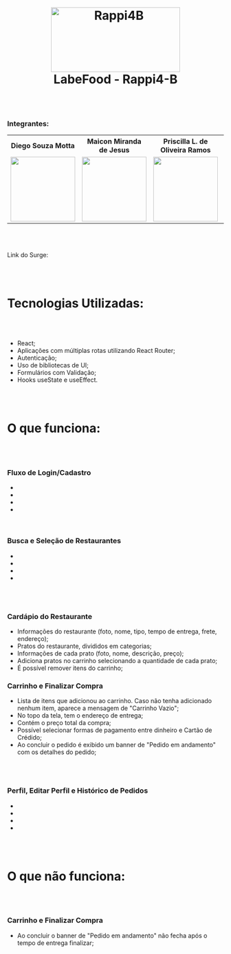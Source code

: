 <h1 align="center">
    <img width="300px" height="150px" alt="Rappi4B" src=(https://user-images.githubusercontent.com/98128470/182042939-6748e320-d765-4335-baf6-0993babbdd8f.jpg) />
    <br>
   LabeFood - Rappi4-B
</h1>
<br/>
<br/>



### Integrantes:
<table align="center">
  <tr>
       <th>Diego Souza Motta</th>
       <th>Maicon Miranda de Jesus</th>
        <th>Priscilla L. de Oliveira Ramos</th>
        <th>Wagner Luiz da Silva Guimarães</th>
    </tr>
  <tr>
    <td>
  <img width='150px' height='150px' src='https://ca.slack-edge.com/TLAVDH7C2-U02UXL7VALW-9bfb7dda36d4-512' >
    </td>
        <td>
  <img width='150px' height='150px' src='https://ca.slack-edge.com/TLAVDH7C2-U02V4AL6GAW-55c7d679189d-512' >
    </td>
        <td>
  <img width='150px' height='150px' src='https://ca.slack-edge.com/TLAVDH7C2-U02V1D7HJ2Z-ac7df3a4cba3-512' >
    </td>
     <td>
  <img width='150px' height='150px' src='https://ca.slack-edge.com/TLAVDH7C2-U02V4BLK3MZ-263eefdcc95d-512' >
    </td>
 </tr>
<table>
</br>
</br>   

Link do Surge: 
    
</br>
</br>
    
<h1>Tecnologias Utilizadas:</h1>
<br></br>
 <ul>
  <li>React; </li>   
  <li> Aplicações com múltiplas rotas utilizando React Router; </li>
  <li>Autenticação; </li> 
  <li>Uso de bibliotecas de UI; </li> 
  <li>Formulários com Validação; </li>   
  <li>Hooks useState e useEffect.</li>  
</ul>   
</br>
</br>

<h1>O que funciona:</h1>
<br></br>
<h3>Fluxo de Login/Cadastro</h3>
<ul>
  <li> </li>
  <li> </li>
  <li> </li>
  <li> </li>
</ul>
 </br>
 
<h3>Busca e Seleção de Restaurantes</h3>
<ul>
  <li> </li>
  <li> </li>
  <li> </li>
  <li> </li>
</ul>
 <br></br>
 
<h3>Cardápio do Restaurante</h3>
<ul>
  <li>Informações do restaurante (foto, nome, tipo, tempo de entrega, frete, endereço); </li>
  <li>Pratos do restaurante, divididos em categorias; </li>
  <li> Informações de cada prato (foto, nome, descrição, preço); </li>
  <li>Adiciona pratos no carrinho selecionando a quantidade de cada prato; </li>
  <li> É possível remover itens do carrinho; </li>
</ul>

<h3>Carrinho e Finalizar Compra</h3>
<ul>
  <li> Lista de itens que adicionou ao carrinho. Caso não tenha adicionado nenhum item, aparece a mensagem de "Carrinho Vazio"; </li>
  <li>No topo da tela, tem o endereço de entrega; </li>
  <li> Contém o preço total da compra; </li>
  <li> Possível selecionar formas de pagamento entre dinheiro e Cartão de Crédido; </li>
  <li>Ao concluir o pedido é exibido um banner de "Pedido em andamento" com os detalhes do pedido;</li>
</ul>
<br></br>

<h3>Perfil, Editar Perfil e Histórico de Pedidos</h3>
<ul>
  <li> </li>
  <li> </li>
  <li> </li>
  <li> </li>
</ul>
<br></br>

<h1>O que não funciona: </h1>
<br></br>
<h3>Carrinho e Finalizar Compra</h3>
<ul>
  <li>Ao concluir o banner de "Pedido em andamento" não fecha após o tempo de entrega finalizar;</li>
